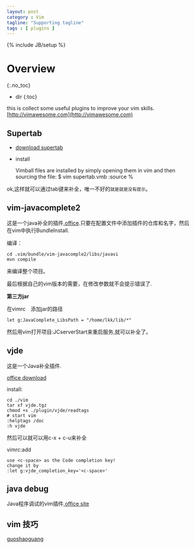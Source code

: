```yaml
---
layout: post
category : Vim
tagline: "Supporting tagline"
tags : [ plugins ]
---
```

{% include JB/setup %}

# Overview
{:.no_toc}

* dir
{:toc}

this is collect some useful plugins to improve your vim skills.[http://vimawesome.com](http://vimawesome.com)

## Supertab

 + [download supertab](http://www.vim.org/scripts/script.php?script_id=1643)
 + install

	Vimball files are installed by simply opening them in vim and then sourcing the file:
	$ vim supertab.vmb
	:source %

ok,这样就可以通过tab键来补全，唯一不好的`就是就是没有提示`。

## vim-javacomplete2

这是一个java补全的插件,[office](https://github.com/artur-shaik/vim-javacomplete2).只要在配置文件中添加插件的仓库和名字，然后在vim中执行BundleInstall.

编译：

	cd .vim/bundle/vim-javacomple2/libs/javavi
	mvn compile

来编译整个项目。

最后根据自己的vim版本的需要，在修改参数就不会提示错误了.

**第三方jar**

在vimrc　添加jar的路径

	let g:JavaComplete_LibsPath = "/home/lkk/lib/*"

然后用vim打开项目:JCserverStart来重启服务,就可以补全了。


## vjde

这是一个Java补全插件.

[office download](http://www.vim.org/scripts/script.php?script_id=1213)

install:

	cd ./vim
	tar xf vjde.tgz
	chmod +x ./plugin/vjde/readtags
	# start vim
	:helptags /doc
	:h vjde

然后可以就可以用c-x + c-u来补全

vimrc:add

	use <c-space> as the Code completion key!
	change it by
	:let g:vjde_completion_key='<c-space>'

## java debug

Java程序调试的vim插件,[office site](http://www.vim.org/scripts/script.php?script_id=1954)

## vim 技巧

[guoshaoguang](http://guoshaoguang.com/blog/tag/vim/)

